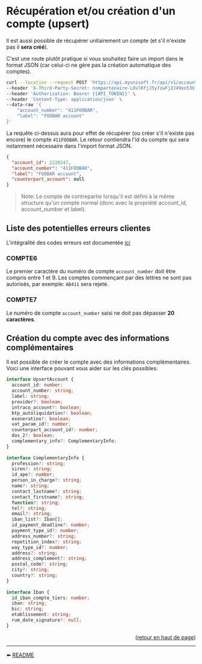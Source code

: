 # Récupération et/ou création d'un compte (upsert)
Il est aussi possible de récupérer unitairement un compte (et s'il n'existe pas il **sera créé**).

C'est une route plutôt pratique si vous souhaitez faire un import dans le format JSON (car celui-ci ne gère pas la création automatique des comptes).

```bash
curl --location --request POST 'https://api.myunisoft.fr/api/v1/account' \
--header 'X-Third-Party-Secret: nompartenaire-L8vlKfjJ5y7zwFj2J49xo53V' \
--header 'Authorization: Bearer {{API_TOKEN}}' \
--header 'Content-Type: application/json' \
--data-raw '{
    "account_number": "411FOOBAR",
    "label": "FOOBAR account"
}'
```

La requête ci-dessus aura pour effet de récupérer (ou créer s'il n'existe pas encore) le compte `411FOOBAR`. Le retour contiendra l'id du compte qui sera notamment nécessaire dans l'import format JSON.

```json
{
  "account_id": 2228247,
  "account_number": "411FOOBAR",
  "label": "FOOBAR account",
  "counterpart_account": null
}
```

> Note: Le compte de contrepartie lorsqu'il est défini à la même structure qu'un compte normal (donc avec la propriété account_id, account_number et label).

## Liste des potentielles erreurs clientes

L'intégralité des codes erreurs est documentée [ici](https://github.com/MyUnisoft/api-partenaires/blob/main/docs/erreurs.md)

### COMPTE6
Le premier caractère du numéro de compte `account_number` doit être compris entre 1 et 9. Les comptes commençant par des lettres ne sont pas autorisés, par exemple: `AB411` sera rejeté.

### COMPTE7
Le numéro de compte `account_number` saisi ne doit pas dépasser **20 caractères**.

## Création du compte avec des informations complémentaires
Il est possible de créer le compte avec des informations complémentaires. Voici une interface pouvant vous aider sur les clés possibles:

```ts
interface UpsertAccount {
  account_id: number;
  account_number: string;
  label: string;
  provider?: boolean;
  intraco_account?: boolean;
  btp_autoliquidation?: boolean;
  exoneration?: boolean;
  vat_param_id?: number;
  counterpart_account_id?: number;
  das_2?: boolean;
  complementary_info?: ComplementaryInfo;
}
​
interface ComplementaryInfo {
  profession?: string;
  siren?: string;
  id_ape?: number;
  person_in_charge?: string;
  name?: string;
  contact_lastname?: string;
  contact_firstname?: string;
  function?: string;
  tel?: string;
  email?: string;
  iban_list?: Iban[];
  id_payment_deadline?: number;
  payment_type_id?: number;
  address_number?: string;
  repetition_index?: string;
  way_type_id?: number;
  address?: string;
  address_complement?: string;
  postal_code?: string;
  city?: string;
  country?: string;
}
​
interface Iban {
  id_iban_compte_tiers: number;
  iban: string;
  bic: string;
  etablissement: string;
  rum_date_signature?: null;
}
```

<p align="right">(<a href="#readme-top">retour en haut de page</a>)</p>

---

⬅️ [README](../README.md)
